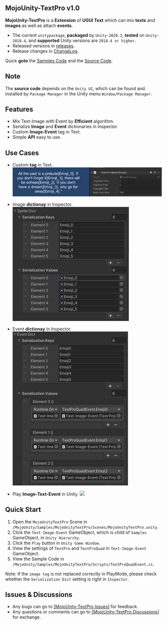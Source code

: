 ## MojoUnity-TextPro v1.0

**MojoUnity-TextPro** is a **Extension** of **UGUI Text** which can mix **texts** and **images** as well as attach **events**.

* The current `unitypackage`, **packaged** by `Unity-2020.3`, **tested** on `Unity-2018.4`, and **supported** Unity versions are `2018.4 or higher`.  
* Released versions in [releases](https://github.com/scottcgi/MojoUnity-Packages/releases).
* Release changes in [ChangeLog](./ChangeLog.md).

Quick **goto** the [Samples Code](./Src/MojoUnity/Samples/MojoUnityTextPro/Scripts/) and the [Source Code](./Src/MojoUnity/Scripts/Modules/UI).

## Note

The **source code** depends on the `Unity UI`, which can be found and installed by `Package Manager` in the Unity menu `Window/Package Manager`.

## Features

* Mix Text-Image with Event by **Efficient** algorithm.
* Serialize **Image** and **Event** dictionaries in Inspector.
* Custom **Image-Event** tag in Text.
* Simple **API** easy to use.

## Use Cases

* Custom **tag** in Text.  
  ![](./Images/CustomTag.png)
  
* Image **dictionay** in Inspector. 
  ![](./Images/ImageDictionary.png)

* Event **dictionay** in Inspector.  
  ![](./Images/EventDictionary.png)

* Play **Image-Text-Event** in Unity.
  ![](./Images/Text-Image-Event.gif)
  
## Quick Start

1. Open the `MojoUnityTextPro` Scene in `/MojoUnity/Samples/MojoUnityTextPro/Scenes/MojoUnityTextPro.unity`.
2. Click the `Text-Image-Event` GameObject, which is child of `Samples` GameObject, in `Unity Hierarchy`.
3. Click the `Play` button in `Unity Game Window`.
4. View the settings of `TextPro` and `TextProQuad` in `Text-Image-Event` GameObject.
5. View the Sample Code in `/MojoUnity/Samples/MojoUnityTextPro/Scripts/TextProQuadEvent.cs`.

Note: If the `image tag` is not replaced correctly in PlayMode, please check whether the `Serialization Dict` setting is right in `Inspector`.

## Issues & Discussions

* Any bugs can go to [[MojoUnity-TextPro Issues]](https://github.com/scottcgi/MojoUnity-Packages/labels/MojoUnity-TextPro) for feedback.
* Any questions or comments can go to [[MojoUnity-TextPro Discussions]](https://github.com/scottcgi/MojoUnity-Packages/discussions/categories/mojounity-textpro) for exchange.
